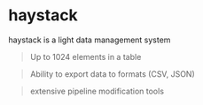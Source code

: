 # haystack
haystack is a light data management system

> Up to 1024 elements in a table

> Ability to export data to formats (CSV, JSON)

> extensive pipeline modification tools

